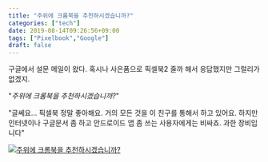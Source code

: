 ```yaml
---
title: "주위에 크롬북을 추천하시겠습니까?"
categories: ["tech"]
date: 2019-08-14T09:26:56+09:00
tags: ["Pixelbook","Google"]
draft: false
---
```


구글에서 설문 메일이 왔다. 혹시나 사은품으로 픽셀북2 줄까 해서 응답했지만 그럴리가 없겠지.

"*주위에 크롬북을 추천하시겠습니까?*"

"글쎄요... 픽셀북 정말 좋아해요. 거의 모든 것을 이 친구를 통해서 하고 있어요. 하지만 인터넷이나 구글문서 좀 하고 안드로이드 앱 좀 쓰는 사용자에게는 비싸죠. 과한 장비입니다"

[![주위에 크롬북을 추천하시겠습니까?](/images/IMG_20190814_092605_517.jpg)](/images/IMG_20190814_092605_517.jpg)
